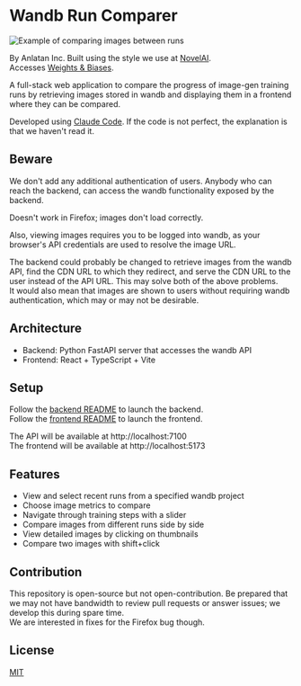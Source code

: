 # Wandb Run Comparer

![Example of comparing images between runs](screenshot.png)

By Anlatan Inc. Built using the style we use at [NovelAI](https://novelai.net/).  
Accesses [Weights & Biases](https://wandb.ai/).

A full-stack web application to compare the progress of image-gen training runs by retrieving images stored in wandb and displaying them in a frontend where they can be compared.

Developed using [Claude Code](https://docs.anthropic.com/en/docs/agents-and-tools/claude-code/overview). If the code is not perfect, the explanation is that we haven't read it.

## Beware

We don't add any additional authentication of users. Anybody who can reach the backend, can access the wandb functionality exposed by the backend.

Doesn't work in Firefox; images don't load correctly.

Also, viewing images requires you to be logged into wandb, as your browser's API credentials are used to resolve the image URL.

The backend could probably be changed to retrieve images from the wandb API, find the CDN URL to which they redirect, and serve the CDN URL to the user instead of the API URL. This may solve both of the above problems.  
It would also mean that images are shown to users without requiring wandb authentication, which may or may not be desirable.

## Architecture

- Backend: Python FastAPI server that accesses the wandb API
- Frontend: React + TypeScript + Vite

## Setup

Follow the [backend README](backend/README.md) to launch the backend.  
Follow the [frontend README](frontend/README.md) to launch the frontend.

The API will be available at http://localhost:7100  
The frontend will be available at http://localhost:5173

## Features

- View and select recent runs from a specified wandb project
- Choose image metrics to compare
- Navigate through training steps with a slider
- Compare images from different runs side by side
- View detailed images by clicking on thumbnails
- Compare two images with shift+click

## Contribution

This repository is open-source but not open-contribution. Be prepared that we may not have bandwidth to review pull requests or answer issues; we develop this during spare time.  
We are interested in fixes for the Firefox bug though.

## License

[MIT](LICENSE)